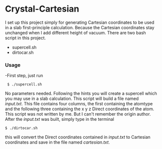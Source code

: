 # Crystal-Cartesian
I set up this project simply for generating Cartesian coordinates to be used in a slab first-principle calculation. Because the Cartesian coordinates stay unchanged when I add different height of vacuum. There are two bash script in this project.
- supercell.sh
- dirtocar.sh
### Usage
-First step, just run
```shell
 $ ./supercell.sh
 ```
No parameters needed. Following the hints you will create a supercell which you may use in a slab calculation. This script will build a file named _input.txt_. This file contains four columns, the first containing the atomtype and the following three containing the x y z Direct coordinates of the atom. This script was not written by me. But I can't remember the origin author.  
After the _input.txt_ was built, simply type in the terminal
```shell
$ ./dirtocar.sh
```
this will convert the Direct coordinates contained in _input.txt_ to Cartesian coordinates and save in the file named _cartesian.txt_.
